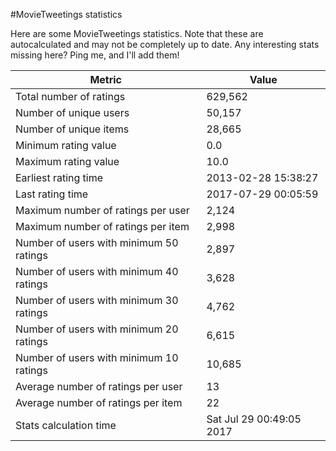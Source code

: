 #MovieTweetings statistics

Here are some MovieTweetings statistics. Note that these are autocalculated and may not be completely up to date. Any interesting stats missing here? Ping me, and I'll add them!

Metric | Value
--- | ---
Total number of ratings                 | 629,562
Number of unique users                  | 50,157
Number of unique items                  | 28,665
Minimum rating value                    | 0.0
Maximum rating value                    | 10.0
Earliest rating time                    | 2013-02-28 15:38:27
Last rating time                        | 2017-07-29 00:05:59
Maximum number of ratings per user      | 2,124
Maximum number of ratings per item      | 2,998
Number of users with minimum 50 ratings | 2,897
Number of users with minimum 40 ratings | 3,628
Number of users with minimum 30 ratings | 4,762
Number of users with minimum 20 ratings | 6,615
Number of users with minimum 10 ratings | 10,685
Average number of ratings per user      | 13
Average number of ratings per item      | 22
Stats calculation time                  | Sat Jul 29 00:49:05 2017


